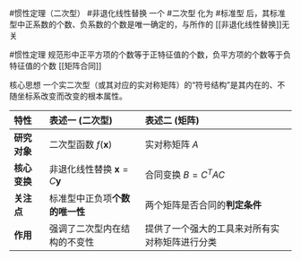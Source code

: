 #惯性定理（二次型） #非退化线性替换 
一个 #二次型 化为 #标准型 后，其标准型中正系数的个数、负系数的个数是唯一确定的，与所作的  [[非退化线性替换]]无关

#惯性定理 规范形中正平方项的个数等于正特征值的个数，负平方项的个数等于负特征值的个数 
[[矩阵合同]]

核心思想 
一个实二次型（或其对应的实对称矩阵）的“符号结构”是其内在的、不随坐标系改变而改变的根本属性。


| 特性 | 表述一 (二次型) | 表述二 (矩阵) |
| :--- | :--- | :--- |
| **研究对象** | 二次型函数 $f(\mathbf{x})$ | 实对称矩阵 $A$ |
| **核心变换** | 非退化线性替换 $\mathbf{x} = C\mathbf{y}$ | 合同变换 $B = C^T A C$ |
| **关注点** | 标准型中正负项**个数的唯一性** | 两个矩阵是否合同的**判定条件** |
| **作用** | 强调了二次型内在结构的不变性 | 提供了一个强大的工具来对所有实对称矩阵进行分类 |
